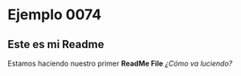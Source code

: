 # Ejemplo 0074
## Este es mi Readme

Estamos haciendo nuestro primer **ReadMe File** _¿Cómo va luciendo?_